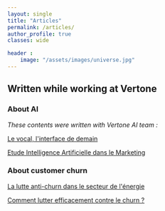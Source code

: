 ```yaml
---
layout: single
title: "Articles"
permalink: /articles/
author_profile: true
classes: wide

header :
    image: "/assets/images/universe.jpg"
---
```

## Written while working at Vertone

### About AI

*These contents were written with Vertone AI team :*

[Le vocal, l'interface de demain](https://vertone.com/blog/2018/06/15/le-vocal-interface-de-demain/?from_blog&service=325)

[Etude Intelligence Artificielle dans le Marketing](https://vertone.com/etudes/etude-intelligence-artificielle-dans-le-marketing/)

### About customer churn

[La lutte anti-churn dans le secteur de l'énergie](http://vertone.com/la-lutte-anti-churn-defi-secteur-energie/)

[Comment lutter efficacement contre le churn ?](http://vertone.com/comment-lutter-efficacement-contre-le-churn/)
